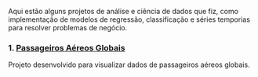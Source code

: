 Aqui estão alguns projetos de análise e ciência de dados que fiz, como implementação de modelos de regressão, classificação e séries temporias para resolver problemas de negócio. 

### **1.** [Passageiros Aéreos Globais](Air_Passengers.md)
Projeto desenvolvido para visualizar dados de passageiros aéreos globais.